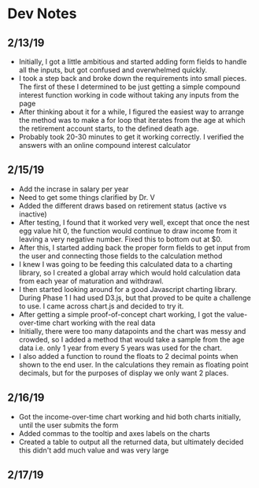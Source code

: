 # Dev Notes

## 2/13/19
* Initially, I got a little ambitious and started adding form fields to handle all the inputs, but got confused and overwhelmed quickly. 
* I took a step back and broke down the requirements into small pieces. The first of these I determined to be just getting a simple compound interest function working in code without taking any inputs from the page
* After thinking about it for a while, I figured the easiest way to arrange the method was to make a for loop that iterates from the age at which the retirement account starts, to the defined death age.
* Probably took 20-30 minutes to get it working correctly. I verified the answers with an online compound interest calculator


## 2/15/19
* Add the incrase in salary per year
* Need to get some things clarified by Dr. V
* Added the different draws based on retirement status (active vs inactive)
* After testing, I found that it worked very well, except that once the nest egg value hit 0, the function would continue to draw income from it leaving a very negative number. Fixed this to bottom out at $0.
* After this, I started adding back the proper form fields to get input from the user and connecting those fields to the calculation method
* I knew I was going to be feeding this calculated data to a charting library, so I created a global array which would hold calculation data from each year of maturation and withdrawl. 
* I then started looking around for a good Javascript charting library. During Phase 1 I had used D3.js, but that proved to be quite a challenge to use. I came across chart.js and decided to try it.
* After getting a simple proof-of-concept chart working, I got the value-over-time chart working with the real data
* Initially, there were too many datapoints and the chart was messy and crowded, so I added a method that would take a sample from the age data i.e. only 1 year from every 5 years was used for the chart.
* I also added a function to round the floats to 2 decimal points when shown to the end user. In the calculations they remain as floating point decimals, but for the purposes of display we only want 2 places.

## 2/16/19
* Got the income-over-time chart working and hid both charts initially, until the user submits the form
* Added commas to the tooltip and axes labels on the charts
* Created a table to output all the returned data, but ultimately decided this didn't add much value and was very large

## 2/17/19
